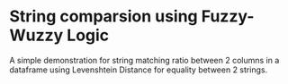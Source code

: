 # String comparsion using Fuzzy-Wuzzy Logic
A simple demonstration for string matching ratio between 2 columns in a dataframe using Levenshtein Distance for equality between 2 strings.
